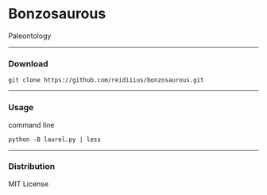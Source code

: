 # Bonzosaurous
Paleontology

---

### Download

    git clone https://github.com/reidiiius/bonzosaurous.git

---

### Usage
command line

    python -B laurel.py | less

---

### Distribution
MIT License

